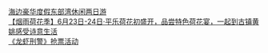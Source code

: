   
[海边豪华度假东部湾休闲两日游](http://www.dianyue.me/archives/177/r93cvpdxgm3kl2uz/)  
[【烟雨荷花季】6月23日-24日·平乐荷花初盛开，品尝特色荷花宴，一起到古镇黄姚感受诗意生活](http://www.dianyue.me/archives/577/o6m07a4b8dct2yen/)  
[《龙虾刑警》抢票活动](http://www.dianyue.me/archives/729/ndff3k8gjgbxvplw/)